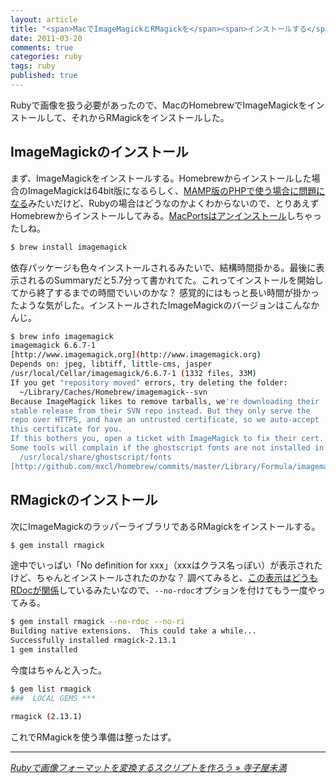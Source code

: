 ```yaml
---
layout: article
title: "<span>MacでImageMagickとRMagickを</span><span>インストールする</span>"
date: 2011-03-20
comments: true
categories: ruby
tags: ruby
published: true
---
```


Rubyで画像を扱う必要があったので、MacのHomebrewでImageMagickをインストールして、それからRMagickをインストールした。

<!-- READMORE -->


## ImageMagickのインストール

まず、ImageMagickをインストールする。Homebrewからインストールした場合のImageMagickは64bit版になるらしく、[MAMP版のPHPで使う場合に問題になる](http://d.hatena.ne.jp/massat/20110205/1296895080)みたいだけど、Rubyの場合はどうなのかよくわからないので、とりあえずHomebrewからインストールしてみる。[MacPortsはアンインストール](/2011/02/17/mac-install-homebrew-uninstall-macports)しちゃったしね。

~~~ sh
$ brew install imagemagick
~~~

依存パッケージも色々インストールされるみたいで、結構時間掛かる。最後に表示されるのSummaryだと5.7分って書かれてた。これってインストールを開始してから終了するまでの時間でいいのかな？ 感覚的にはもっと長い時間が掛かったような気がした。インストールされたImageMagickのバージョンはこんなかんじ。

~~~ sh
$ brew info imagemagick
imagemagick 6.6.7-1
[http://www.imagemagick.org](http://www.imagemagick.org)
Depends on: jpeg, libtiff, little-cms, jasper
/usr/local/Cellar/imagemagick/6.6.7-1 (1332 files, 33M)
If you get "repository moved" errors, try deleting the folder:
  ~/Library/Caches/Homebrew/imagemagick--svn
Because ImageMagick likes to remove tarballs, we're downloading their
stable release from their SVN repo instead. But they only serve the
repo over HTTPS, and have an untrusted certificate, so we auto-accept
this certificate for you.
If this bothers you, open a ticket with ImageMagick to fix their cert.
Some tools will complain if the ghostscript fonts are not installed in:
  /usr/local/share/ghostscript/fonts
[http://github.com/mxcl/homebrew/commits/master/Library/Formula/imagemagick.rb](http://github.com/mxcl/homebrew/commits/master/Library/Formula/imagemagick.rb)
~~~


## RMagickのインストール

次にImageMagickのラッパーライブラリであるRMagickをインストールする。

~~~ sh
$ gem install rmagick
~~~

途中でいっぱい「No definition for xxx」（xxxはクラス名っぽい）が表示されたけど、ちゃんとインストールされたのかな？ 調べてみると、[この表示はどうもRDocが関係](http://terakonya.sarm.net/wordpress/2010/12/20/rmagick/)しているみたいなので、`--no-rdoc`オプションを付けてもう一度やってみる。

~~~ sh
$ gem install rmagick --no-rdoc --no-ri
Building native extensions.  This could take a while...
Successfully installed rmagick-2.13.1
1 gem installed
~~~

今度はちゃんと入った。

~~~ sh
$ gem list rmagick
###  LOCAL GEMS ***

rmagick (2.13.1)
~~~

これでRMagickを使う準備は整ったはず。

* * *

<cite>[Rubyで画像フォーマットを変換するスクリプトを作ろう &#187; 寺子屋未満](http://terakonya.sarm.net/wordpress/2010/12/20/rmagick/)</cite>
